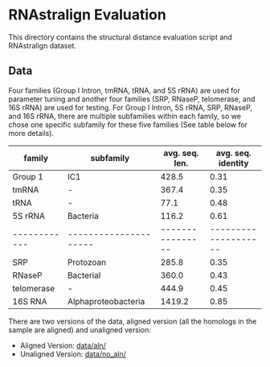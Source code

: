 # RNAstralign Evaluation
This directory contains the structural distance evaluation script and RNAstralign dataset.

## Data
Four families (Group I Intron, tmRNA, tRNA, and 5S rRNA) are used for parameter tuning and another four families (SRP, RNaseP, telomerase, and 16S rRNA) are used for testing. For Group I Intron, 5S rRNA, SRP, RNaseP, and 16S rRNA, there are multiple subfamilies within each family, so we chose one specific subfamily for these five families (See table below for more details).

| family     | subfamily           | avg. seq. len. | avg. seq. identity |
|------------|---------------------|----------------|--------------------|
| Group 1    | IC1                 |          428.5 |               0.31 |
| tmRNA      | -                   |          367.4 |               0.35 |
| tRNA       | -                   |          77.1  |               0.48 |
| 5S rRNA    | Bacteria            |          116.2 |               0.61 |
|------------|---------------------|----------------|--------------------|
| SRP        | Protozoan           |          285.8 |               0.35 |
| RNaseP     | Bacterial           |          360.0 |               0.43 |
| telomerase | -                   |          444.9 |               0.45 |
| 16S RNA    | Alphaproteobacteria |         1419.2 |               0.85 |

There are two versions of the data, aligned version (all the homologs in the sample are aligned) and unaligned version:
- Aligned Version: [data/aln/](./data/aln/)
- Unaligned Version: [data/no_aln/](./data/no_aln/)

